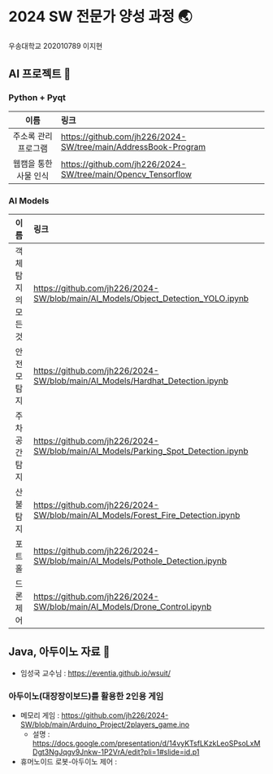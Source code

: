 # 2024 SW 전문가 양성 과정 🌏
우송대학교 202010789 이지현


## AI 프로젝트 📑

### Python + Pyqt
|이름|링크|
|:---:|:---|
|주소록 관리 프로그램|https://github.com/jh226/2024-SW/tree/main/AddressBook-Program|
|웹캠을 통한 사물 인식|https://github.com/jh226/2024-SW/tree/main/Opencv_Tensorflow|

### AI Models 
|이름|링크|
|:---:|:---|
|객체탐지의 모든 것|https://github.com/jh226/2024-SW/blob/main/AI_Models/Object_Detection_YOLO.ipynb|
|안전모탐지|https://github.com/jh226/2024-SW/blob/main/AI_Models/Hardhat_Detection.ipynb|
|주차공간탐지|https://github.com/jh226/2024-SW/blob/main/AI_Models/Parking_Spot_Detection.ipynb|
|산불탐지|https://github.com/jh226/2024-SW/blob/main/AI_Models/Forest_Fire_Detection.ipynb|
|포트홀|https://github.com/jh226/2024-SW/blob/main/AI_Models/Pothole_Detection.ipynb|
|드론제어|https://github.com/jh226/2024-SW/blob/main/AI_Models/Drone_Control.ipynb|

## Java, 아두이노 자료 📑
- 임성국 교수님 :  https://eventia.github.io/wsuit/
### 아두이노(대장장이보드)를 활용한 2인용 게임
- 메모리 게임 : https://github.com/jh226/2024-SW/blob/main/Arduino_Project/2players_game.ino
  - 설명 : https://docs.google.com/presentation/d/14vyKTsfLKzkLeoSPsoLxMDgt3NgJqgv9Jnkw-1P2VrA/edit?pli=1#slide=id.p1
- 휴머노이드 로봇-아두이노 제어 : 
